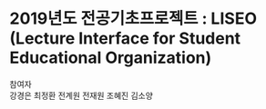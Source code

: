 # 2019년도 전공기초프로젝트  : LISEO (Lecture Interface for Student Educational Organization)  
  
참여자  
강경은  최정환  전계원  전재원  조혜진  김소양
